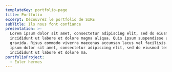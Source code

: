 ```yaml
---
templateKey: portfolio-page
title: Portfolio
excerpt: Découvrez le portfolio de SIRE
subTitle: Ils nous font confiance
presentation: >-
  Lorem ipsum dolor sit amet, consectetur adipiscing elit, sed do eiusmod tempor
  incididunt ut labore et dolore magna aliqua. Quis ipsum suspendisse ultrices
  gravida. Risus commodo viverra maecenas accumsan lacus vel facilisis. Lorem
  ipsum dolor sit amet, consectetur adipiscing elit, sed do eiusmod tempor
  incididunt ut labore et dolore ma.
portfolioProject:
  - Euler hermes
---
```


